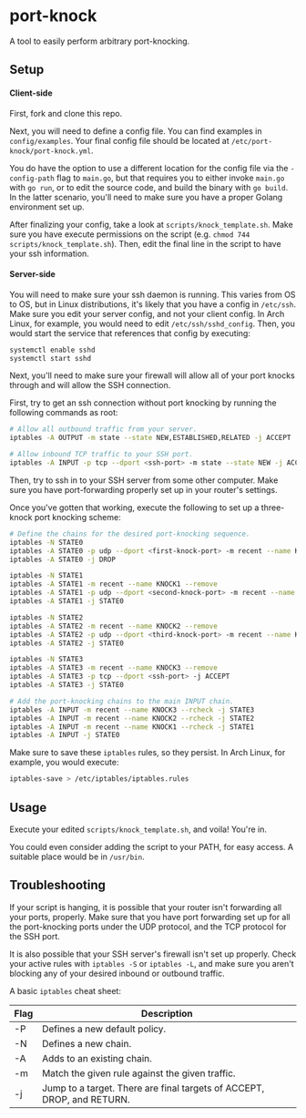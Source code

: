 # port-knock
A tool to easily perform arbitrary port-knocking.

## Setup

#### Client-side
First, fork and clone this repo.

Next, you will need to define a config file. You can find examples in 
`config/examples`. Your final config file should be located at 
`/etc/port-knock/port-knock.yml`. 

You do have the option to use a different location for the config file via the 
`-config-path` flag to `main.go`, but that requires you to either invoke 
`main.go` with `go run`, or to edit the source code, and build the binary with 
`go build`. In the latter scenario, you'll need to make sure you have a proper 
Golang environment set up.
 
After finalizing your config, take a look at `scripts/knock_template.sh`. Make 
sure you have execute permissions on the script (e.g. 
`chmod 744 scripts/knock_template.sh`). Then, edit the final line in the script 
to have your ssh information.

#### Server-side
You will need to make sure your ssh daemon is running. This varies from OS to 
OS, but in Linux distributions, it's likely that you have a config in 
`/etc/ssh`. Make sure you edit your server config, and not your client config.
In Arch Linux, for example, you would need to edit `/etc/ssh/sshd_config`. Then,
you would start the service that references that config by executing:
```bash
systemctl enable sshd
systemctl start sshd
```

Next, you'll need to make sure your firewall will allow all of your port knocks 
through and will allow the SSH connection.

First, try to get an ssh connection without port knocking by running the 
following commands as root:
```bash
# Allow all outbound traffic from your server.
iptables -A OUTPUT -m state --state NEW,ESTABLISHED,RELATED -j ACCEPT

# Allow inbound TCP traffic to your SSH port.
iptables -A INPUT -p tcp --dport <ssh-port> -m state --state NEW -j ACCEPT
```

Then, try to ssh in to your SSH server from some other computer. Make sure you 
have port-forwarding properly set up in your router's settings.

Once you've gotten that working, execute the following to set up a three-knock 
port knocking scheme:
```bash
# Define the chains for the desired port-knocking sequence.
iptables -N STATE0
iptables -A STATE0 -p udp --dport <first-knock-port> -m recent --name KNOCK1 --set -j DROP
iptables -A STATE0 -j DROP

iptables -N STATE1
iptables -A STATE1 -m recent --name KNOCK1 --remove
iptables -A STATE1 -p udp --dport <second-knock-port> -m recent --name KNOCK2 --set -j DROP
iptables -A STATE1 -j STATE0

iptables -N STATE2
iptables -A STATE2 -m recent --name KNOCK2 --remove
iptables -A STATE2 -p udp --dport <third-knock-port> -m recent --name KNOCK3 --set -j DROP
iptables -A STATE2 -j STATE0

iptables -N STATE3
iptables -A STATE3 -m recent --name KNOCK3 --remove
iptables -A STATE3 -p tcp --dport <ssh-port> -j ACCEPT
iptables -A STATE3 -j STATE0

# Add the port-knocking chains to the main INPUT chain.
iptables -A INPUT -m recent --name KNOCK3 --rcheck -j STATE3
iptables -A INPUT -m recent --name KNOCK2 --rcheck -j STATE2
iptables -A INPUT -m recent --name KNOCK1 --rcheck -j STATE1
iptables -A INPUT -j STATE0
```

Make sure to save these `iptables` rules, so they persist. In Arch Linux, for
example, you would execute: 
```bash
iptables-save > /etc/iptables/iptables.rules
```

## Usage
Execute your edited `scripts/knock_template.sh`, and voila! You're in.

You could even consider adding the script to your PATH, for easy access. A 
suitable place would be in `/usr/bin`.

## Troubleshooting
If your script is hanging, it is possible that your router isn't forwarding all
your ports, properly. Make sure that you have port forwarding set up for all the
port-knocking ports under the UDP protocol, and the TCP protocol for the SSH 
port.

It is also possible that your SSH server's firewall isn't set up properly. Check 
your active rules with `iptables -S` or `iptables -L`, and make sure you aren't 
blocking any of your desired inbound or outbound traffic.

A basic `iptables` cheat sheet:

| Flag | Description
|------|-----------------------------------------------------------------------------------------|
| -P   | Defines a new default policy.                                                           |
|  -N  | Defines a new chain.                                                                    |
| -A   | Adds to an existing chain.                                                              |
| -m   | Match the given rule against the given traffic.                                          |
| -j   | Jump to a target. There are final targets of ACCEPT, DROP, and RETURN. |
